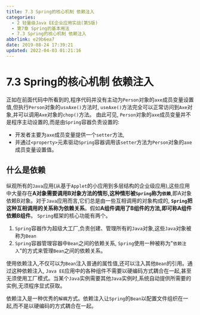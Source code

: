 ```yaml
---
title: 7.3 Spring的核心机制 依赖注入
categories: 
  - 2 轻量级Java EE企业应用实战(第5版)
  - 第7章 Spring的基本用法
  - 7.3 Spring的核心机制 依赖注入
abbrlink: e29b6ea7
date: 2019-08-24 17:39:21
updated: 2022-04-03 01:21:16
---
```

# 7.3 Spring的核心机制 依赖注入 #
正如在前面代码中所看到的,程序代码并没有主动为`Person`对象的`axe`成员变量设置值,但执行`Person`对象的`usxAxe()`方法时, `useAxe()`方法完全可以正常访问到`Axe`对象,并可以调用`Axe`对象的`chop()`方法。
由此可见, `Person`对象的`axe`成员变量并不是程序主动设置的,而是由`Spring`容器负责设置的:
- 开发者主要为`axe`成员变量提供一个`setter`方法,
- 并通过`<property>`元素驱动`Spring`容器调用该`setter`方法为`Person`对象的`axe`成员变量设置值。

## 什么是依赖 ##
纵观所有的`Java`应用(从基于`Applet`的小应用到多层结构的企业级应用),这些应用中大量存在**A对象需要调用B对象方法的情形,这种情形被`Spring`称为`依赖`**,即A对象依赖B对象。对于`Java`应用而言,它们总是由一些互相调用的对象构成的, **`Spring`把这种互相调用的关系称为依赖关系**。假如**A组件调用了B组件的方法,即可称A组件依赖B组件**。
`Spring`框架的核心功能有两个。
1. `Spring`容器作为超级大工厂,负责创建、管理所有的`Java`对象,这些`Java`对象被称为`Bean`
2. `Spring`容器管理容器中`Bean`之间的依赖关系, `Spring`使用一种被称为"`依赖注入`"的方式来管理`Bean`之间的依赖关系。

使用依赖注入,不仅可以为`Bean`注入普通的属性值,还可以注入其他`Bean`的引用。通过这种依赖注入, `Java EE`应用中的各种组件不需要以硬编码方式耦合在一起,甚至无须使用工厂模式。当某个`Java`实例需要其他`Java`实例时,系统自动提供所需要的实例,无须程序显式获取。

依赖注入是一种优秀的`解耦`方式。依赖注入让`Spring`的`Bean`以配置文件组织在一起,而不是以硬编码的方式耦合在一起。


